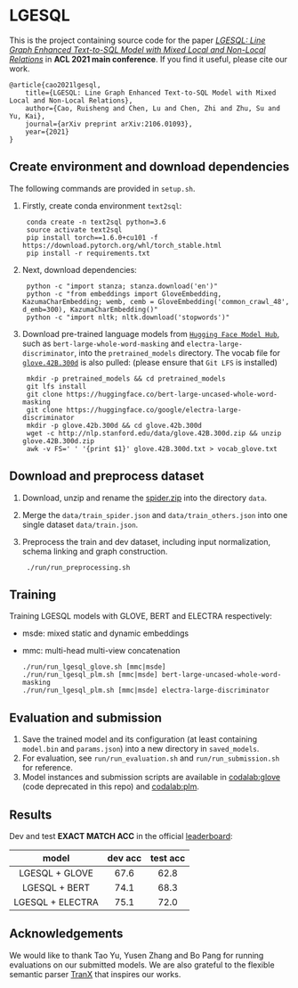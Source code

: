 # LGESQL

This is the project containing source code for the paper [*LGESQL: Line Graph Enhanced Text-to-SQL Model with Mixed Local and Non-Local Relations*](https://arxiv.org/abs/2004.12299) in **ACL 2021 main conference**. If you find it useful, please cite our work.

    @article{cao2021lgesql,
        title={LGESQL: Line Graph Enhanced Text-to-SQL Model with Mixed Local and Non-Local Relations},
        author={Cao, Ruisheng and Chen, Lu and Chen, Zhi and Zhu, Su and Yu, Kai},
        journal={arXiv preprint arXiv:2106.01093},
        year={2021}
    }


## Create environment and download dependencies
The following commands are provided in `setup.sh`.

1. Firstly, create conda environment `text2sql`:
    
        conda create -n text2sql python=3.6
        source activate text2sql
        pip install torch==1.6.0+cu101 -f https://download.pytorch.org/whl/torch_stable.html
        pip install -r requirements.txt

2. Next, download dependencies:

        python -c "import stanza; stanza.download('en')"
        python -c "from embeddings import GloveEmbedding, KazumaCharEmbedding; wemb, cemb = GloveEmbedding('common_crawl_48', d_emb=300), KazumaCharEmbedding()"
        python -c "import nltk; nltk.download('stopwords')"

3. Download pre-trained language models from [`Hugging Face Model Hub`](https://huggingface.co/models), such as `bert-large-whole-word-masking` and `electra-large-discriminator`, into the `pretrained_models` directory. The vocab file for [`glove.42B.300d`](http://nlp.stanford.edu/data/glove.42B.300d.zip) is also pulled: (please ensure that `Git LFS` is installed)

        mkdir -p pretrained_models && cd pretrained_models
        git lfs install
        git clone https://huggingface.co/bert-large-uncased-whole-word-masking
        git clone https://huggingface.co/google/electra-large-discriminator
        mkdir -p glove.42b.300d && cd glove.42b.300d
        wget -c http://nlp.stanford.edu/data/glove.42B.300d.zip && unzip glove.42B.300d.zip
        awk -v FS=' ' '{print $1}' glove.42B.300d.txt > vocab_glove.txt

## Download and preprocess dataset

1. Download, unzip and rename the [spider.zip](https://drive.google.com/uc?export=download&id=1_AckYkinAnhqmRQtGsQgUKAnTHxxX5J0) into the directory `data`.

2. Merge the `data/train_spider.json` and `data/train_others.json` into one single dataset `data/train.json`.

3. Preprocess the train and dev dataset, including input normalization, schema linking and graph construction.

        ./run/run_preprocessing.sh

## Training

Training LGESQL models with GLOVE, BERT and ELECTRA respectively:
  - msde: mixed static and dynamic embeddings
  - mmc: multi-head multi-view concatenation


        ./run/run_lgesql_glove.sh [mmc|msde]
        ./run/run_lgesql_plm.sh [mmc|msde] bert-large-uncased-whole-word-masking
        ./run/run_lgesql_plm.sh [mmc|msde] electra-large-discriminator

## Evaluation and submission

1. Save the trained model and its configuration (at least containing `model.bin` and `params.json`) into a new directory in `saved_models`.
2. For evaluation, see `run/run_evaluation.sh` and `run/run_submission.sh` for reference.
3. Model instances and submission scripts are available in [codalab:glove](https://worksheets.codalab.org/worksheets/0x509e0907c63f4f9ab92fe5490069aa7e) (code deprecated in this repo) and [codalab:plm](https://worksheets.codalab.org/worksheets/0x53017948b7dc4cbd95d3191a35f6b6b2).


## Results
Dev and test **EXACT MATCH ACC** in the official [leaderboard](https://yale-lily.github.io//spider):

| model | dev acc | test acc |
| :---: | :---: | :---: |
| LGESQL + GLOVE | 67.6 | 62.8 |
| LGESQL + BERT | 74.1 | 68.3 |
| LGESQL + ELECTRA | 75.1 | 72.0 |

## Acknowledgements

We would like to thank Tao Yu, Yusen Zhang and Bo Pang for running evaluations on our submitted models. We are also grateful to the flexible semantic parser [TranX](https://github.com/pcyin/tranX) that inspires our works.
